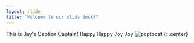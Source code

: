 ```yaml
---
layout: slide
title: "Welcome to our slide deck!"
---
```


This is Jay's Caption Captain!
Happy Happy Joy Joy
![poptocat](https://octodex.github.com/images/poptocat.png)
{: .center}
